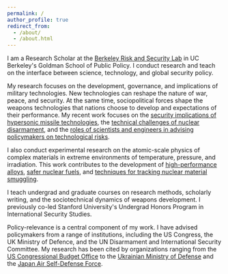 ```yaml
---
permalink: /
author_profile: true
redirect_from: 
  - /about/
  - /about.html
---
```


I am a Research Scholar at the [Berkeley Risk and Security Lab](https://brsl.berkeley.edu/) in UC Berkeley's Goldman School of Public Policy. I conduct research and teach on the interface between science, technology, and global security policy.

My research focuses on the development, governance, and implications of military technologies. New technologies can reshape the nature of war, peace, and security. At the same time, sociopolitical forces shape the weapons technologies that nations choose to develop and expectations of their performance. My recent work focuses on the [security implications of hypersonic missile technologies](https://camerontracy.github.io/files/Modeling_the_Performance_of_Hypersonic_Boost-Glide_Missiles.pdf), the [technical challenges of nuclear disarmament](https://camerontracy.github.io/files/Mining_for_the_Bomb_The_Vulnerability_of_Buried_Plutonium_to_Clandestine_Recovery.pdf), and the [roles of scientists and engineers in advising policymakers on technological risks](https://camerontracy.github.io/files/Weapons_Design_Engineering_Ethics_and_the_Duty_to_Inform_A_Case_Study_on_U.S._Hypersonic_Missile_Development.pdf).

I also conduct experimental research on the atomic-scale physics of complex materials in extreme environments of temperature, pressure, and irradiation. This work contributes to the development of [high-performance alloys](https://camerontracy.github.io/files/High_pressure_synthesis_of_a_hexagonal_close-packed_phase_of_the_high-entropy_alloy_CrMnFeCoNi.pdf), [safer nuclear fuels](https://camerontracy.github.io/files/Review_of_recent_experimental_results_on_the_behavior_of_actinide-bearing_oxides_and_related_materials_in_extreme_environments.pdf), and [techniques for tracking nuclear material smuggling](https://camerontracy.github.io/files/Measurement_of_UO2_surface_oxidation_using_grazing-incidence_x-ray_diffraction_Implications_for_nuclear_forensics.pdf).

I teach undergrad and graduate courses on research methods, scholarly writing, and the sociotechnical dynamics of weapons development. I previously co-led Stanford University's Undergrad Honors Program in International Security Studies.

Policy-relevance is a central component of my work. I have advised policymakers from a range of institutions, including the US Congress, the UK Ministry of Defence, and the UN Disarmament and International Security Committee. My research has been cited by organizations ranging from the [US Congressional Budget Office](https://www.cbo.gov/system/files/2023-01/58255-hypersonic.pdf) to the [Ukrainian Ministry of Defense](https://nti.ukrintei.ua/?page_id=5349&lang=en) and the [Japan Air Self-Defense Force](https://www.mod.go.jp/asdf/meguro/center/img/JASIreport20240606.pdf).

